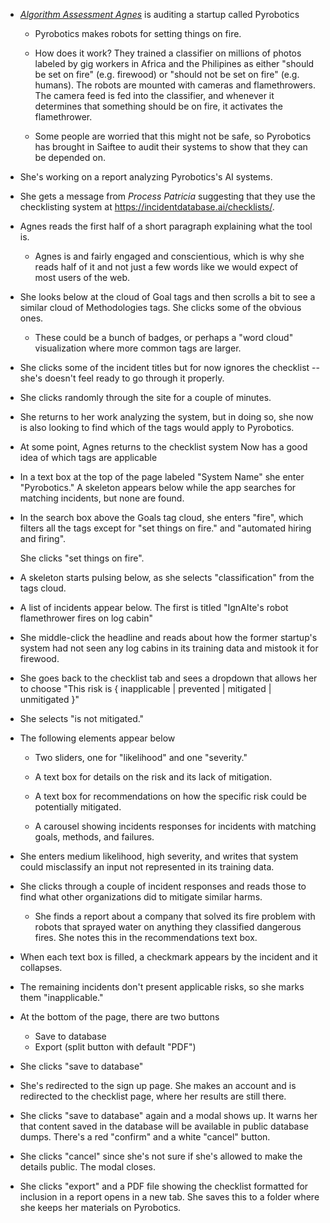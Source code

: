 
- [*Algorithm Assessment Agnes*](./personas/algorithm-assessment-agnes.md) is auditing a startup called Pyrobotics

  - Pyrobotics makes robots for setting things on fire.

  - How does it work?
    They trained a classifier on millions of photos
    labeled by gig workers in Africa and the Philipines
    as either "should be set on fire" (e.g. firewood) or 
    "should not be set on fire" (e.g. humans).
    The robots are mounted with cameras and flamethrowers.
    The camera feed is fed into the classifier,
    and whenever it determines that something should be on fire,
    it activates the flamethrower.

  - Some people are worried that this might not be safe,
    so Pyrobotics has brought in Saiftee to audit their systems
    to show that they can be depended on.

- She's working on a report analyzing Pyrobotics's AI systems.

- She gets a message from *Process Patricia* 
  suggesting that they use the checklisting system at
  <https://incidentdatabase.ai/checklists/>.

- Agnes reads the first half of a short paragraph 
  explaining what the tool is.

  - Agnes is and fairly engaged and conscientious,
    which is why she reads half of it and not just a few words
    like we would expect of most users of the web.

- She looks below at the cloud of Goal tags 
  and then scrolls a bit to see 
  a similar cloud of Methodologies tags.
  She clicks some of the obvious ones.

  - These could be a bunch of badges,
    or perhaps a "word cloud" visualization
    where more common tags are larger.

- She clicks some of the incident titles
  but for now ignores the checklist
  -- she's doesn't feel ready to go through it properly.

- She clicks randomly through the site for a couple of minutes.

- She returns to her work analyzing the system,
  but in doing so, she now is also looking to find
  which of the tags would apply to Pyrobotics.

- At some point, Agnes returns to the checklist system
  Now has a good idea of which tags are applicable

- In a text box at the top of the page labeled "System Name"
  she enter "Pyrobotics."
  A skeleton appears below 
  while the app searches for matching incidents,
  but none are found.

- In the search box above the Goals tag cloud, she enters "fire",
  which filters all the tags except for "set things on fire."
  and "automated hiring and firing".
  
  She clicks "set things on fire".

- A skeleton starts pulsing below,
  as she selects "classification" from the tags cloud.

- A list of incidents appear below.
  The first is titled
  "IgnAIte's robot flamethrower fires on log cabin"

- She middle-click the headline
  and reads about how the former startup's system
  had not seen any log cabins in its training data
  and mistook it for firewood.

- She goes back to the checklist tab
  and sees a dropdown that allows her to choose "This risk is 
  { inapplicable | prevented | mitigated | unmitigated }"

- She selects "is not mitigated."

- The following elements appear below
  - Two sliders, one for "likelihood" and one "severity."

  - A text box for details on the risk and its lack of mitigation.

  - A text box for recommendations on how the specific risk 
    could be potentially mitigated.

  - A carousel showing incidents responses
    for incidents with matching goals, methods, and failures.

- She enters medium likelihood, high severity,
  and writes that system could misclassify an input
  not represented in its training data.

- She clicks through a couple of incident responses
  and reads those to find what other organizations did
  to mitigate similar harms.

  - She finds a report about a company that solved its fire problem
    with robots that sprayed water on anything
    they classified dangerous fires.
    She notes this in the recommendations text box.

- When each text box is filled, 
  a checkmark appears by the incident and it collapses.

- The remaining incidents don't present applicable risks,
  so she marks them "inapplicable."

- At the bottom of the page, there are two buttons
  - Save to database
  - Export (split button with default "PDF")

- She clicks "save to database"

- She's redirected to the sign up page.
  She makes an account
  and is redirected to the checklist page,
  where her results are still there.

- She clicks "save to database" again and a modal shows up.
  It warns her that content saved in the database
  will be available in public database dumps.
  There's a red "confirm" and a white "cancel" button.

- She clicks "cancel" since she's not sure if she's allowed 
  to make the details public.
  The modal closes.

- She clicks "export" and a PDF file
  showing the checklist formatted
  for inclusion in a report opens in a new tab.
  She saves this to a folder 
  where she keeps her materials on Pyrobotics.




